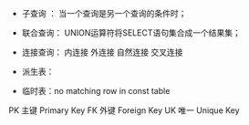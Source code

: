 + 子查询 ： 当一个查询是另一个查询的条件时；
+ 联合查询：  UNION运算符将SELECT语句集合成一个结果集；
+ 连接查询： 内连接 外连接 自然连接 交叉连接

+ 派生表：
+ 临时表：no matching row in const table

PK 主键 Primary Key
FK 外键 Foreign Key
UK 唯一 Unique Key